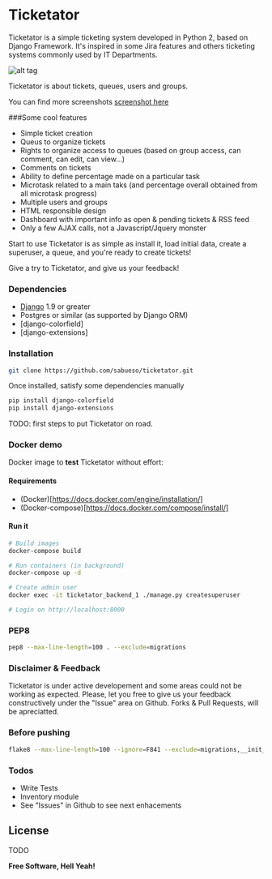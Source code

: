 # Ticketator

Ticketator is a simple ticketing system developed in Python 2, based on Django Framework.
It's inspired in some Jira features and others ticketing systems commonly used by IT Departments.

![alt tag](https://dl.dropboxusercontent.com/u/13983419/ticketator/tickets.png)

Ticketator is about tickets, queues, users and groups.

You can find more screenshots [screenshot here]

###Some cool features

* Simple ticket creation
* Queus to organize tickets
* Rights to organize access to queues (based on group access, can comment, can edit, can view...)
* Comments on tickets
* Ability to define percentage made on a particular task
* Microtask related to a main taks (and percentage overall obtained from all microtask progress)
* Multiple users and groups
* HTML responsible design
* Dashboard with important info as open & pending tickets & RSS feed
* Only a few AJAX calls, not a Javascript/Jquery monster

Start to use Ticketator is as simple as install it, load initial data, create a superuser, a queue, and you're ready to create tickets!

Give a try to Ticketator, and give us your feedback!


### Dependencies

* [Django] 1.9 or greater
* Postgres or similar (as supported by Django ORM)
* [django-colorfield]
* [django-extensions]

### Installation
```sh
git clone https://github.com/sabueso/ticketator.git
```
Once installed, satisfy some dependencies manually
```sh
pip install django-colorfield
pip install django-extensions
```
TODO: first steps to put Ticketator on road.

### Docker demo
Docker image to **test** Ticketator without effort:

#### Requirements

* (Docker)[https://docs.docker.com/engine/installation/]
* (Docker-compose)[https://docs.docker.com/compose/install/]

#### Run it

```sh
# Build images
docker-compose build

# Run containers (in background)
docker-compose up -d

# Create admin user
docker exec -it ticketator_backend_1 ./manage.py createsuperuser

# Login on http://localhost:8000
```
### PEP8
```sh
pep8 --max-line-length=100 . --exclude=migrations
```
### Disclaimer & Feedback

Ticketator is under active developement and some areas could not be working as expected.
Please, let you free to give us your feedback constructively under the "Issue" area on Github.
Forks & Pull Requests, will be apreciatted.

### Before pushing
```bash
flake8 --max-line-length=100 --ignore=F841 --exclude=migrations,__init__.py,settings .
```

### Todos

 - Write Tests
 - Inventory module
 - See "Issues" in Github to see next enhacements

License
----
TODO


**Free Software, Hell Yeah!**

[//]: # (These are reference links used in the body of this note and get stripped out when the markdown processor does its job. There is no need to format nicely because it shouldn't be seen. Thanks SO - http://stackoverflow.com/questions/4823468/store-comments-in-markdown-syntax)


   [Django]: <https://www.djangoproject.com/download/>
   [screenshot here]: <https://github.com/sabueso/ticketator/blob/master/Screenshot.md>
